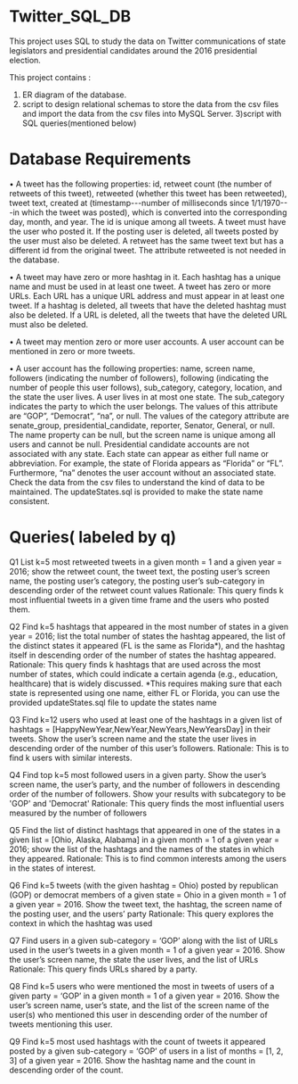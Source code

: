# Twitter_SQL_DB
This project uses SQL to study the data on Twitter communications of state legislators and presidential candidates around the 2016 presidential election. 

This project contains :
1) ER diagram of the database.
2) script to design relational schemas to store the data from the csv files and import the data from the csv files into MySQL Server.
3)script with SQL queries(mentioned below)


# Database Requirements

•	A tweet has the following properties: id, retweet count (the number of retweets of this tweet), retweeted (whether this tweet has been retweeted), tweet text, created at (timestamp---number of milliseconds since 1/1/1970---in which the tweet was posted), which is converted into the corresponding day, month, and year. The id is unique among all tweets. A tweet must have the user who posted it. If the posting user is deleted, all tweets posted by the user must also be deleted. A retweet has the same tweet text but has a different id from the original tweet. The attribute retweeted is not needed in the database.

•	A tweet may have zero or more hashtag in it. Each hashtag has a unique name and must be used in at least one tweet. A tweet has zero or more URLs. Each URL has a unique URL address and must appear in at least one tweet. If a hashtag is deleted, all tweets that have the deleted hashtag must also be deleted. If a URL is deleted, all the tweets that have the deleted URL must also be deleted.

•	A tweet may mention zero or more user accounts. A user account can be mentioned in zero or more tweets. 

•	A user account has the following properties: name, screen name, followers (indicating the number of followers), following (indicating the number of people this user follows), sub_category, category, location, and the state the user lives. A user lives in at most one state. The sub_category indicates the party to which the user belongs. The values of this attribute are “GOP”, “Democrat”, “na”, or null. The values of the category attribute are senate_group, presidential_candidate, reporter, Senator, General, or null. The name property can be null, but the screen name is unique among all users and cannot be null. Presidential candidate accounts are not associated with any state. Each state can appear as either full name or abbreviation. For example, the state of Florida appears as “Florida” or “FL”. Furthermore, “na” denotes the user account without an associated state. Check the data from the csv files to understand the kind of data to be maintained. The updateStates.sql is provided to make the state name consistent. 

# Queries( labeled by q)

Q1	List k=5 most retweeted tweets in a given month = 1 and a given year = 2016; show the retweet count, the tweet text, the posting user’s screen name, the posting user’s category, the posting user’s sub-category in descending order of the retweet count values
Rationale: This query finds k most influential tweets in a given time frame and the users who posted them. 

Q2	Find k=5 hashtags that appeared in the most number of states in a given year = 2016; list the total number of states the hashtag appeared, the list of the distinct states it appeared (FL is the same as Florida*), and the hashtag itself in descending order of the number of states the hashtag appeared.
Rationale: This query finds k hashtags that are used across the most number of states, which could indicate a certain agenda (e.g., education, healthcare) that is widely discussed.
*This requires making sure that each state is represented using one name, either FL or Florida, you can use the provided updateStates.sql file to update the states name

Q3	Find k=12 users who used at least one of the hashtags in a given list of hashtags = [HappyNewYear,NewYear,NewYears,NewYearsDay] in their tweets. Show the user’s screen name and the state the user lives in descending order of the number of this user’s followers.
 Rationale: This is to find k users with similar interests.
 
Q4	Find top k=5 most followed users in a given party. Show the user’s screen name, the user’s party, and the number of followers in descending order of the number of followers. Show your results with subcategory to be 'GOP' and 'Democrat'
Rationale: This query finds the most influential users measured by the number of followers

Q5	Find the list of distinct hashtags that appeared in one of the states in a given list = [Ohio, Alaska, Alabama] in a given month = 1 of a given year = 2016; show the list of the hashtags and the names of the states in which they appeared. 
Rationale: This is to find common interests among the users in the states of interest.

Q6	Find k=5 tweets (with the given hashtag = Ohio) posted by republican (GOP) or democrat members of a given state = Ohio in a given month = 1 of a given year = 2016. Show the tweet text, the hashtag, the screen name of the posting user, and the users’ party
Rationale: This query explores the context in which the hashtag was used

Q7	Find users in a given sub-category = ‘GOP’ along with the list of URLs used in the user’s tweets in a given month = 1 of a given year = 2016. Show the user’s screen name, the state the user lives, and the list of URLs
Rationale: This query finds URLs shared by a party.

Q8	Find k=5 users who were mentioned the most in tweets of users of a given party = ‘GOP’ in a given month = 1 of a given year = 2016. Show the user’s screen name, user’s state, and the list of the screen name of the user(s) who mentioned this user in descending order of the number of tweets mentioning this user.

Q9	Find k=5 most used hashtags with the count of tweets it appeared posted by a given sub-category = ‘GOP’ of users in a list of months = [1, 2, 3] of a given year = 2016. Show the hashtag name and the count in descending order of the count.


